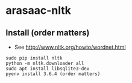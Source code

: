# arasaac-nltk

## Install (order matters)
- See http://www.nltk.org/howto/wordnet.html
```
sudo pip install nltk
python -m nltk.downloader all
sudo apt install libsqlite3-dev
pyenv install 3.6.4 (order matters)
```
